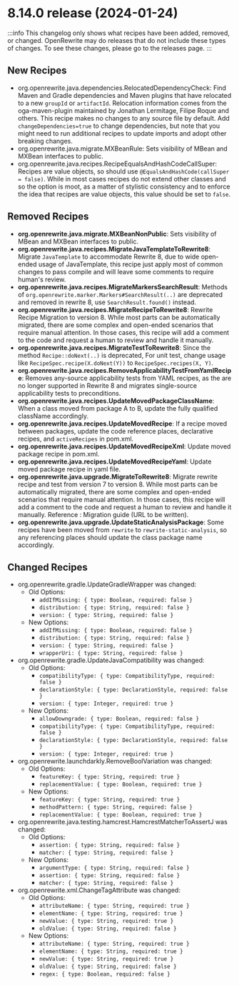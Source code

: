 # 8.14.0 release (2024-01-24)

:::info
This changelog only shows what recipes have been added, removed, or changed. OpenRewrite may do releases that do not include these types of changes. To see these changes, please go to the releases page.
:::

## New Recipes

* org.openrewrite.java.dependencies.RelocatedDependencyCheck: Find Maven and Gradle dependencies and Maven plugins that have relocated to a new `groupId` or `artifactId`. Relocation information comes from the oga-maven-plugin maintained by Jonathan Lermitage, Filipe Roque and others. This recipe makes no changes to any source file by default. Add `changeDependencies=true` to change dependencies, but note that you might need to run additional recipes to update imports and adopt other breaking changes. 
* org.openrewrite.java.migrate.MXBeanRule: Sets visibility of MBean and MXBean interfaces to public. 
* org.openrewrite.java.recipes.RecipeEqualsAndHashCodeCallSuper: Recipes are value objects, so should use `@EqualsAndHashCode(callSuper = false)`. While in most cases recipes do not extend other classes and so the option is moot, as a matter of stylistic consistency and to enforce the idea that recipes are value objects, this value should be set to `false`. 

## Removed Recipes

* **org.openrewrite.java.migrate.MXBeanNonPublic**: Sets visibility of MBean and MXBean interfaces to public. 
* **org.openrewrite.java.recipes.MigrateJavaTemplateToRewrite8**: Migrate `JavaTemplate` to accommodate Rewrite 8, due to wide open-ended usage of JavaTemplate, this recipe just apply most of common changes to pass compile and will leave some comments to require human's review. 
* **org.openrewrite.java.recipes.MigrateMarkersSearchResult**: Methods of `org.openrewrite.marker.Markers#SearchResult(..)` are deprecated and removed in rewrite 8, use `SearchResult.found()` instead. 
* **org.openrewrite.java.recipes.MigrateRecipeToRewrite8**: Rewrite Recipe Migration to version 8. While most parts can be automatically migrated, there are some complex and open-ended scenarios that require manual attention. In those cases, this recipe will add a comment to the code and request a human to review and handle it manually. 
* **org.openrewrite.java.recipes.MigrateTestToRewrite8**: Since the method `Recipe::doNext(..)` is deprecated, For unit test, change usage like `RecipeSpec.recipe(X.doNext(Y))` to `RecipeSpec.recipes(X, Y)`. 
* **org.openrewrite.java.recipes.RemoveApplicabilityTestFromYamlRecipe**: Removes any-source applicability tests from YAML recipes, as the are no longer supported in Rewrite 8 and migrates single-source applicability tests to preconditions. 
* **org.openrewrite.java.recipes.UpdateMovedPackageClassName**: When a class moved from package A to B, update the fully qualified className accordingly. 
* **org.openrewrite.java.recipes.UpdateMovedRecipe**: If a recipe moved between packages, update the code reference places, declarative recipes, and `activeRecipes` in pom.xml. 
* **org.openrewrite.java.recipes.UpdateMovedRecipeXml**: Update moved package recipe in pom.xml. 
* **org.openrewrite.java.recipes.UpdateMovedRecipeYaml**: Update moved package recipe in yaml file. 
* **org.openrewrite.java.upgrade.MigrateToRewrite8**: Migrate rewrite recipe and test from version 7 to version 8.
While most parts can be automatically migrated, there are some complex and open-ended scenarios that require manual attention.
In those cases, this recipe will add a comment to the code and request a human to review and handle it manually.
Reference : Migration guide (URL to be written). 
* **org.openrewrite.java.upgrade.UpdateStaticAnalysisPackage**: Some recipes have been moved from `rewrite` to `rewrite-static-analysis`, so any referencing places should update the class package name accordingly. 

## Changed Recipes

* org.openrewrite.gradle.UpdateGradleWrapper was changed:
  * Old Options:
    * `addIfMissing: { type: Boolean, required: false }`
    * `distribution: { type: String, required: false }`
    * `version: { type: String, required: false }`
  * New Options:
    * `addIfMissing: { type: Boolean, required: false }`
    * `distribution: { type: String, required: false }`
    * `version: { type: String, required: false }`
    * `wrapperUri: { type: String, required: false }`
* org.openrewrite.gradle.UpdateJavaCompatibility was changed:
  * Old Options:
    * `compatibilityType: { type: CompatibilityType, required: false }`
    * `declarationStyle: { type: DeclarationStyle, required: false }`
    * `version: { type: Integer, required: true }`
  * New Options:
    * `allowDowngrade: { type: Boolean, required: false }`
    * `compatibilityType: { type: CompatibilityType, required: false }`
    * `declarationStyle: { type: DeclarationStyle, required: false }`
    * `version: { type: Integer, required: true }`
* org.openrewrite.launchdarkly.RemoveBoolVariation was changed:
  * Old Options:
    * `featureKey: { type: String, required: true }`
    * `replacementValue: { type: Boolean, required: true }`
  * New Options:
    * `featureKey: { type: String, required: true }`
    * `methodPattern: { type: String, required: false }`
    * `replacementValue: { type: Boolean, required: true }`
* org.openrewrite.java.testing.hamcrest.HamcrestMatcherToAssertJ was changed:
  * Old Options:
    * `assertion: { type: String, required: false }`
    * `matcher: { type: String, required: false }`
  * New Options:
    * `argumentType: { type: String, required: false }`
    * `assertion: { type: String, required: false }`
    * `matcher: { type: String, required: false }`
* org.openrewrite.xml.ChangeTagAttribute was changed:
  * Old Options:
    * `attributeName: { type: String, required: true }`
    * `elementName: { type: String, required: true }`
    * `newValue: { type: String, required: true }`
    * `oldValue: { type: String, required: false }`
  * New Options:
    * `attributeName: { type: String, required: true }`
    * `elementName: { type: String, required: true }`
    * `newValue: { type: String, required: true }`
    * `oldValue: { type: String, required: false }`
    * `regex: { type: Boolean, required: false }`